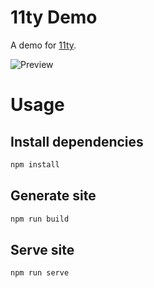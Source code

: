 # 11ty Demo

A demo for [11ty](https://www.11ty.dev/).

![Preview](https://user-images.githubusercontent.com/23132866/205854782-03516a3b-1f40-48fa-b9b0-fe9c72a60197.png)

# Usage

## Install dependencies

```sh
npm install
```

## Generate site

```sh
npm run build
```

## Serve site

```sh
npm run serve
```
